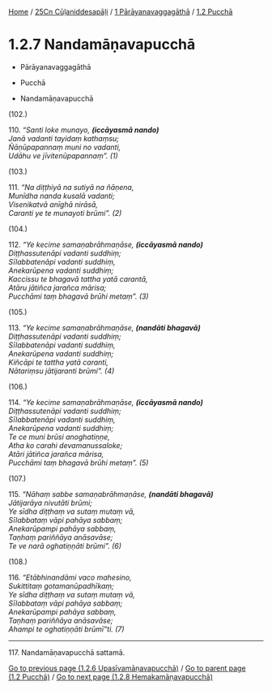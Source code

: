 
[Home](/) / [25Cn Cūḷaniddesapāḷi](../../../25Cn.md) / [1 Pārāyanavaggagāthā](../../1.md) / [1.2 Pucchā](../1.2.md)

# 1.2.7 Nandamāṇavapucchā

* Pārāyanavaggagāthā

* Pucchā

* Nandamāṇavapucchā

(102.)

110\. _“Santi loke munayo, __(iccāyasmā nando)___  
_Janā vadanti tayidaṃ kathaṃsu;_  
_Ñāṇūpapannaṃ muni no vadanti,_  
_Udāhu ve jīvitenūpapannaṃ”. (1)_  


(103.)

111\. _“Na diṭṭhiyā na sutiyā na ñāṇena,_  
_Munīdha nanda kusalā vadanti;_  
_Visenikatvā anīghā nirāsā,_  
_Caranti ye te munayoti brūmi”. (2)_  


(104.)

112\. _“Ye kecime samaṇabrāhmaṇāse, __(iccāyasmā nando)___  
_Diṭṭhassutenāpi vadanti suddhiṃ;_  
_Sīlabbatenāpi vadanti suddhiṃ,_  
_Anekarūpena vadanti suddhiṃ;_  
_Kaccissu te bhagavā tattha yatā carantā,_  
_Atāru jātiñca jarañca mārisa;_  
_Pucchāmi taṃ bhagavā brūhi metaṃ”. (3)_  


(105.)

113\. _“Ye kecime samaṇabrāhmaṇāse, __(nandāti bhagavā)___  
_Diṭṭhassutenāpi vadanti suddhiṃ;_  
_Sīlabbatenāpi vadanti suddhiṃ,_  
_Anekarūpena vadanti suddhiṃ;_  
_Kiñcāpi te tattha yatā caranti,_  
_Nātariṃsu jātijaranti brūmi”. (4)_  


(106.)

114\. _“Ye kecime samaṇabrāhmaṇāse, __(iccāyasmā nando)___  
_Diṭṭhassutenāpi vadanti suddhiṃ;_  
_Sīlabbatenāpi vadanti suddhiṃ,_  
_Anekarūpena vadanti suddhiṃ;_  
_Te ce muni brūsi anoghatiṇṇe,_  
_Atha ko carahi devamanussaloke;_  
_Atāri jātiñca jarañca mārisa,_  
_Pucchāmi taṃ bhagavā brūhi metaṃ”. (5)_  


(107.)

115\. _“Nāhaṃ sabbe samaṇabrāhmaṇāse, __(nandāti bhagavā)___  
_Jātijarāya nivutāti brūmi;_  
_Ye sīdha diṭṭhaṃ va sutaṃ mutaṃ vā,_  
_Sīlabbataṃ vāpi pahāya sabbaṃ;_  
_Anekarūpampi pahāya sabbaṃ,_  
_Taṇhaṃ pariññāya anāsavāse;_  
_Te ve narā oghatiṇṇāti brūmi”. (6)_  


(108.)

116\. _“Etābhinandāmi vaco mahesino,_  
_Sukittitaṃ gotamanūpadhīkaṃ;_  
_Ye sīdha diṭṭhaṃ va sutaṃ mutaṃ vā,_  
_Sīlabbataṃ vāpi pahāya sabbaṃ;_  
_Anekarūpampi pahāya sabbaṃ,_  
_Taṇhaṃ pariññāya anāsavāse;_  
_Ahampi te oghatiṇṇāti brūmī”ti. (7)_  


---

117\. Nandamāṇavapucchā sattamā.



[Go to previous page (1.2.6 Upasīvamāṇavapucchā)](1.2.6.md) / [Go to parent page (1.2 Pucchā)](../1.2.md) / [Go to next page (1.2.8 Hemakamāṇavapucchā)](1.2.8.md)


